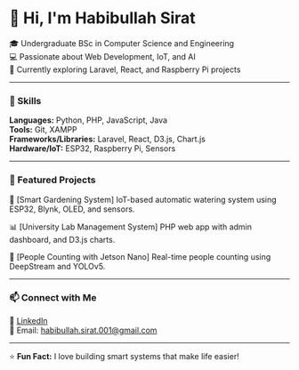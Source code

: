 # 👋 Hi, I'm Habibullah Sirat  

🎓 Undergraduate BSc in Computer Science and Engineering  
💻 Passionate about Web Development, IoT, and AI  
🌱 Currently exploring Laravel, React, and Raspberry Pi projects  

---

### 🧰 Skills  
**Languages:** Python, PHP, JavaScript, Java  
**Tools:** Git, XAMPP  
**Frameworks/Libraries:** Laravel, React, D3.js, Chart.js  
**Hardware/IoT:** ESP32, Raspberry Pi, Sensors  

---

### 🚀 Featured Projects  

🌱 [Smart Gardening System] 
IoT-based automatic watering system using ESP32, Blynk, OLED, and sensors.  

📊 [University Lab Management System]
PHP web app with admin dashboard, and D3.js charts.  

📸 [People Counting with Jetson Nano] 
Real-time people counting using DeepStream and YOLOv5.  

---

### 📫 Connect with Me  
💼 [LinkedIn](https://linkedin.com/in/habibullahsirat)   
📧 Email: habibullah.sirat.001@gmail.com 

---

⭐ **Fun Fact:** I love building smart systems that make life easier!
